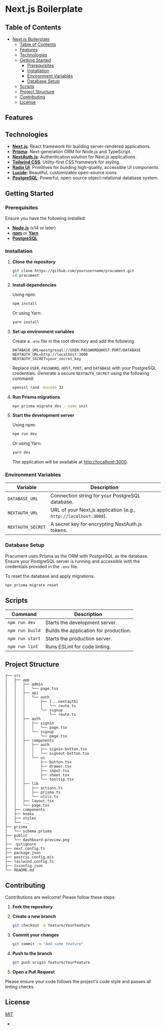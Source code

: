 # Next.js Boilerplate 
## Table of Contents

- [Next.js Boilerplate](#nextjs-boilerplate)
  - [Table of Contents](#table-of-contents)
  - [Features](#features)
  - [Technologies](#technologies)
  - [Getting Started](#getting-started)
    - [Prerequisites](#prerequisites)
    - [Installation](#installation)
    - [Environment Variables](#environment-variables)
    - [Database Setup](#database-setup)
  - [Scripts](#scripts)
  - [Project Structure](#project-structure)
  - [Contributing](#contributing)
  - [License](#license)

## Features


## Technologies

- **[Next.js](https://nextjs.org)**: React framework for building server-rendered applications.
- **[Prisma](https://www.prisma.io)**: Next-generation ORM for Node.js and TypeScript.
- **[NextAuth.js](https://next-auth.js.org)**: Authentication solution for Next.js applications.
- **[Tailwind CSS](https://tailwindcss.com)**: Utility-first CSS framework for styling.
- **[Radix UI](https://www.radix-ui.com)**: Primitives for building high-quality, accessible UI components.
- **[Lucide](https://lucide.dev)**: Beautiful, customizable open-source icons.
- **[PostgreSQL](https://www.postgresql.org)**: Powerful, open-source object-relational database system.

## Getting Started

### Prerequisites

Ensure you have the following installed:

- **[Node.js](https://nodejs.org/en/download/)** (v14 or later)
- **[npm](https://www.npmjs.com/get-npm)** or **[Yarn](https://yarnpkg.com/getting-started/install)**
- **[PostgreSQL](https://www.postgresql.org/download/)**

### Installation

1. **Clone the repository**

   ```bash
   git clone https://github.com/yourusername/pracument.git
   cd pracument
   ```

2. **Install dependencies**

   Using npm:

   ```bash
   npm install
   ```

   Or using Yarn:

   ```bash
   yarn install
   ```

3. **Set up environment variables**

   Create a `.env` file in the root directory and add the following:

   ```env
   DATABASE_URL=postgresql://USER:PASSWORD@HOST:PORT/DATABASE
   NEXTAUTH_URL=http://localhost:3000
   NEXTAUTH_SECRET=your_secret_key
   ```

   Replace `USER`, `PASSWORD`, `HOST`, `PORT`, and `DATABASE` with your PostgreSQL credentials. Generate a secure `NEXTAUTH_SECRET` using the following command:

   ```bash
   openssl rand -base64 32
   ```

4. **Run Prisma migrations**

   ```bash
   npx prisma migrate dev --name init
   ```

5. **Start the development server**

   Using npm:

   ```bash
   npm run dev
   ```

   Or using Yarn:

   ```bash
   yarn dev
   ```

   The application will be available at [http://localhost:3000](http://localhost:3000).

### Environment Variables

| Variable        | Description                                                        |
| --------------- | ------------------------------------------------------------------ |
| `DATABASE_URL`  | Connection string for your PostgreSQL database.                    |
| `NEXTAUTH_URL`  | URL of your Next.js application (e.g., `http://localhost:3000`).   |
| `NEXTAUTH_SECRET` | A secret key for encrypting NextAuth.js tokens.                   |

### Database Setup

Pracument uses Prisma as the ORM with PostgreSQL as the database. Ensure your PostgreSQL server is running and accessible with the credentials provided in the `.env` file.

To reset the database and apply migrations:

```bash
npx prisma migrate reset
```

## Scripts

| Command       | Description                                |
| ------------- | ------------------------------------------ |
| `npm run dev` | Starts the development server.            |
| `npm run build` | Builds the application for production.     |
| `npm run start` | Starts the production server.              |
| `npm run lint` | Runs ESLint for code linting.              |

## Project Structure

```plaintext
├── src
│   ├── app
│   │   ├── admin
│   │   │   └── page.tsx
│   │   ├── api
│   │   │   └── auth
│   │   │       ├── [...nextauth]
│   │   │       │   └── route.ts
│   │   │       └── signup
│   │   │           └── route.ts
│   │   ├── auth
│   │   │   ├── signin
│   │   │   │   └── page.tsx
│   │   │   └── signup
│   │   │       └── page.tsx
│   │   ├── components
│   │   │   ├── auth
│   │   │   │   ├── signin-button.tsx
│   │   │   │   └── signout-button.tsx
│   │   │   └── ui
│   │   │       ├── button.tsx
│   │   │       ├── drawer.tsx
│   │   │       ├── input.tsx
│   │   │       ├── sheet.tsx
│   │   │       └── tooltip.tsx
│   │   ├── lib
│   │   │   ├── actions.ts
│   │   │   ├── prisma.ts
│   │   │   └── utils.ts
│   │   ├── layout.tsx
│   │   └── page.tsx
│   ├── components
│   ├── hooks
│   ├── styles
│   └── ...
├── prisma
│   └── schema.prisma
├── public
│   └── dashboard-preview.png
├── .gitignore
├── next.config.ts
├── package.json
├── postcss.config.mjs
├── tailwind.config.ts
├── tsconfig.json
└── README.md
```

## Contributing

Contributions are welcome! Please follow these steps:

1. **Fork the repository**

2. **Create a new branch**

   ```bash
   git checkout -b feature/YourFeature
   ```

3. **Commit your changes**

   ```bash
   git commit -m "Add some feature"
   ```

4. **Push to the branch**

   ```bash
   git push origin feature/YourFeature
   ```

5. **Open a Pull Request**

Please ensure your code follows the project's code style and passes all linting checks.

## License

[MIT](LICENSE)

-
